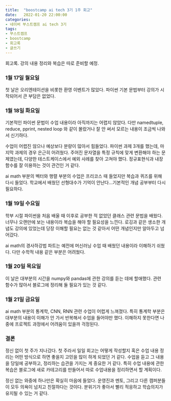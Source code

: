 ```yaml
---
title:  "boostcamp ai tech 3기 1주 회고"
date:   2022-01-20 22:00:00
categories:
- 네이버 부스트캠프 ai tech 3기
tags:
- 부스트캠프
- boostcamp
- 회고록
- 글쓰기
---
```


회고록. 강의 내용 정리와 복습은 따로 준비할 예정.

### 1월 17일 월요일

첫 날은 오리엔테이션을 비롯한 환영 이벤트가 많았다.
파이썬 기본 문법부터 강의가 시작되어서 큰 부담은 없었다.


### 1월 18일 화요일

기본적인 파이썬 문법이 수업 내용이라 아직까지는 어렵지 않았다.
다만 namedtuple, reduce, pprint, nested loop 와 같이 몰랐거나 잘 안 써서 모르는 내용이 조금씩 나와서 신기하다.

수업이 어렵진 않으나 예상보다 분량이 많아서 힘들었다.
파이썬 과제 3개를 했는데, 마지막 과제의 경우 은근히 어려웠다. 주어진 문자열을 특정 규칙에 맞게 변환해야 하는 문제였는데, 다양한 테스트케이스에서 예외 사례를 찾아 고쳐야 했다.
정규표현식과 내장함수를 잘 이용하는 것이 관건인 거 같다.

ai math 부분의 벡터와 행렬 부분의 수업은 프리코스 때 들었지만 복습과 퀴즈를 위해 다시 들었다. 학교에서 배웠던 선형대수가 기억이 안난다...기본적인 개념 공부부터 다시 필요하다.


### 1월 19일 수요일

학부 시절 파이썬을 처음 배울 때 이후로 공부한 적 없었던 클래스 관련 문법을 배웠다. 너무나 오랜만에 보는 내용이라 복습을 해야 할 필요성을 느낀다. 로깅과 같은 생소한 개념도 강의에
있었는데 당장 이해할 필요는 없는 것 같아서 어떤 개념인지만 알아두고 넘어갔다.

ai math의 경사하강법 파트는 예전에 머신러닝 수업 때 배웠던 내용이라 이해하기 쉬웠다. 다만 수학적 내용 같은 부분은 어려웠다.



### 1월 20일 목요일

이 날은 대부분의 시간을 numpy와 pandas에 관한 강의를 듣는 데에 할애했다. 관련 함수가 많아서 블로그에 정리해 둘 필요가 있는 것 같다.

### 1월 21일 금요일

ai math 부분의 통계학, CNN, RNN 관련 수업이 어렵게 느껴졌다.  특히 통계학 부분은 대부분의 내용이 이해가 안 가서 반복해서 수업을 들어야만 했다. 이해하지 못한다면 나중에 프로젝트 과정에서
어려움이 있을까 걱정된다.


### 결론

정신 없이 첫 주가 지나갔다. 첫 주라서 일일 회고는 어떻게 작성할지 혹은 수업 내용 정리는 어떤 방식으로 하면 좋을지 고민을 많이 하게 되었던 거 같다. 수업을 듣고 그 내용을 당일에 공부하고,
정리하는 습관을 가지는 게 중요한 거 같다. 특히 수업 내용에 관한 복습은 블로그에 새로 카테고리를 만들어서 따로 수업내용을 정리하면서 할 계획이다.

정신 없는 와중에 하나만은 확실히 마음에 들었다. 운영진과 멘토, 그리고 다른 캠퍼분들이 모두 의욕이 넘치고 친절하다는 것이다. 분위기가 좋아서 빨리 적응하고 학습의지가 유지될 수 있는 거 같다.


